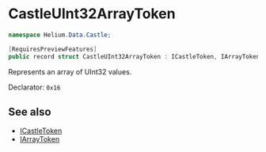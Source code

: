 # CastleUInt32ArrayToken

~~~cs
namespace Helium.Data.Castle;

[RequiresPreviewFeatures]
public record struct CastleUInt32ArrayToken : ICastleToken, IArrayToken<UInt32>
~~~

Represents an array of UInt32 values.

Declarator: `0x16`

## See also

- [ICastleToken](./icastletoken.md)
- [IArrayToken](../../abstraction/ref/iarraytoken)